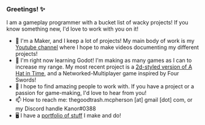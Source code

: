 ### Greetings! ✨

I am a gameplay programmer with a bucket list of wacky projects! If you know something new, I'd love to work with you on it!

- 🔬 I'm a Maker, and I keep a lot of projects! My main body of work is my [Youtube channel](https://www.youtube.com/channel/UCXYo_qp8XUVeuS2uPYRYA_A) where I hope to make videos documenting my different projects!
- 📔 I'm right now learning Godot! I'm making as many games as I can to increase my range. My most recent project is a [2d-styled version of A Hat in Time](https://forums.tigsource.com/index.php?topic=71685.msg1436285#msg1436285), and a Networked-Multiplayer game inspired by Four Swords!
- 👯 I hope to find amazing people to work with. If you have a project or a passion for game-making, I'd love to hear from you!
- 📫 How to reach me: thegoodtrash.mcpherson [at] gmail [dot] com, or my Discord handle Kanor#0388
- 🖥️ I have a [portfolio of stuff](https://kingoftheconnors.github.io/) I make and do!
